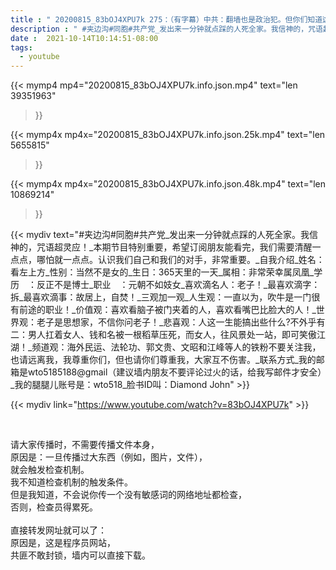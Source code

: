 ```yaml
---
title : " 20200815_83bOJ4XPU7k 275：（有字幕）中共：翻墙也是政治犯。但你们知道这些思想政治犯关在哪里吗?同胞就是变向的种族隔离，网络夹边沟，共产党是非法政权?共产党没那个胆，大一统有什么不好? "
description : " #夹边沟#同胞#共产党_发出来一分钟就点踩的人死全家。我信神的，咒语超灵应！_本期节目特别重要，希望订阅朋友能看完，我们需要清醒一点点，哪怕就一点点。认识我们自己和我们的对手，非常重要。_自我介绍_姓名：看左上方_性别：当然不是女的_生日：365天里的一天_属相：非常荣幸属凤凰_学历　：反正不是博士_职业　：元朝不如妓女_喜欢滴名人：老子！_最喜欢滴字：拆_最喜欢滴事：故居上，自焚！_三观加一观_人生观：一直以为，吹牛是一门很有前途的职业！_价值观：喜欢看脑子被门夹着的人，喜欢看嘴巴比脸大的人！_世界观：老子是思想家，不信你问老子！_悲喜观：人这一生能搞出些什么?不外乎有二：男人扛着女人、钱和名被一根稻草压死，而女人，往风景处一站，即可笑傲江湖！_频道观：海外民运、法轮功、郭文贵、文昭和江峰等人的铁粉不要关注我，也请远离我，我尊重你们，但也请你们尊重我，大家互不伤害。_联系方式_我的邮箱是wto5185188@gmail（建议墙内朋友不要评论过火的话，给我写邮件才安全）_我的腿腿儿账号是：wto518_脸书ID叫：Diamond John "
date :  2021-10-14T10:14:51-08:00
tags:
  - youtube
---
```


{{< mymp4 mp4="20200815_83bOJ4XPU7k.info.json.mp4" 
text="len 39351963"
>}}

{{< mymp4x  mp4x="20200815_83bOJ4XPU7k.info.json.25k.mp4"
text="len 5655815"
>}}

{{< mymp4x  mp4x="20200815_83bOJ4XPU7k.info.json.48k.mp4"
text="len 10869214"
>}}


{{< mydiv text="#夹边沟#同胞#共产党_发出来一分钟就点踩的人死全家。我信神的，咒语超灵应！_本期节目特别重要，希望订阅朋友能看完，我们需要清醒一点点，哪怕就一点点。认识我们自己和我们的对手，非常重要。_自我介绍_姓名：看左上方_性别：当然不是女的_生日：365天里的一天_属相：非常荣幸属凤凰_学历　：反正不是博士_职业　：元朝不如妓女_喜欢滴名人：老子！_最喜欢滴字：拆_最喜欢滴事：故居上，自焚！_三观加一观_人生观：一直以为，吹牛是一门很有前途的职业！_价值观：喜欢看脑子被门夹着的人，喜欢看嘴巴比脸大的人！_世界观：老子是思想家，不信你问老子！_悲喜观：人这一生能搞出些什么?不外乎有二：男人扛着女人、钱和名被一根稻草压死，而女人，往风景处一站，即可笑傲江湖！_频道观：海外民运、法轮功、郭文贵、文昭和江峰等人的铁粉不要关注我，也请远离我，我尊重你们，但也请你们尊重我，大家互不伤害。_联系方式_我的邮箱是wto5185188@gmail（建议墙内朋友不要评论过火的话，给我写邮件才安全）_我的腿腿儿账号是：wto518_脸书ID叫：Diamond John" >}}
<br>

{{< mydiv link="https://www.youtube.com/watch?v=83bOJ4XPU7k" >}}


<br>

请大家传播时，不需要传播文件本身，<br>
原因是：一旦传播过大东西（例如，图片，文件），<br>
就会触发检查机制。<br>
我不知道检查机制的触发条件。<br>
但是我知道，不会说你传一个没有敏感词的网络地址都检查，<br>
否则，检查员得累死。<br><br>
直接转发网址就可以了：<br>
原因是，这是程序员网站，<br>
共匪不敢封锁，墙内可以直接下载。


